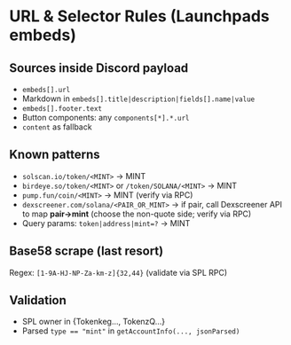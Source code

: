 # URL & Selector Rules (Launchpads embeds)

## Sources inside Discord payload
- `embeds[].url`
- Markdown in `embeds[].title|description|fields[].name|value`
- `embeds[].footer.text`
- Button components: any `components[*].*.url`
- `content` as fallback

## Known patterns
- `solscan.io/token/<MINT>` → MINT
- `birdeye.so/token/<MINT>` or `/token/SOLANA/<MINT>` → MINT
- `pump.fun/coin/<MINT>` → MINT (verify via RPC)
- `dexscreener.com/solana/<PAIR_OR_MINT>` → if pair, call Dexscreener API to map **pair→mint** (choose the non-quote side; verify via RPC)
- Query params: `token|address|mint=?` → MINT

## Base58 scrape (last resort)
Regex: `[1-9A-HJ-NP-Za-km-z]{32,44}` (validate via SPL RPC)

## Validation
- SPL owner in {Tokenkeg..., TokenzQ...}
- Parsed `type == "mint"` in `getAccountInfo(..., jsonParsed)`
